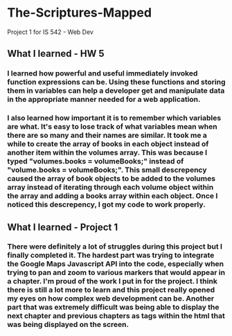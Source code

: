 # The-Scriptures-Mapped
Project 1 for IS 542 - Web Dev

## What I learned - HW 5

### I learned how powerful and useful immediately invoked function expressions can be. Using these functions and storing them in variables can help a developer get and manipulate data in the appropriate manner needed for a web application.
### I also learned how important it is to remember which variables are what. It's easy to lose track of what variables mean when there are so many and their names are similar. It took me a while to create the array of books in each object instead of another item within the volumes array. This was because I typed "volumes.books = volumeBooks;" instead of "volume.books = volumeBooks;". This small descrepency caused the array of book objects to be added to the volumes array instead of iterating through each volume object within the array and adding a books array within each object. Once I noticed this descrepency, I got my code to work properly.

## What I learned - Project 1

### There were definitely a lot of struggles during this project but I finally completed it. The hardest part was trying to integrate the Google Maps Javascript API into the code, especially when trying to pan and zoom to various markers that would appear in a chapter. I'm proud of the work I put in for the project. I think there is still a lot more to learn and this project really opened my eyes on how complex web development can be. Another part that was extremely difficult was being able to display the next chapter and previous chapters as tags within the html that was being displayed on the screen.
